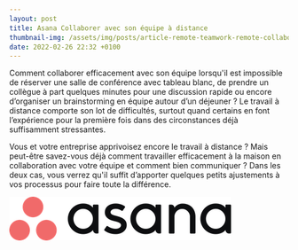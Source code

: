 ```yaml
---
layout: post
title: Asana Collaborer avec son équipe à distance
thumbnail-img: /assets/img/posts/article-remote-teamwork-remote-collaboration-2x.jpeg  
date: 2022-02-26 22:32 +0100
---
```

Comment collaborer efficacement avec son équipe lorsqu'il est impossible de réserver une salle de conférence avec tableau blanc, de prendre un collègue à part quelques minutes pour une discussion rapide ou encore d’organiser un brainstorming en équipe autour d’un déjeuner ? Le travail à distance comporte son lot de difficultés, surtout quand certains en font l’expérience pour la première fois dans des circonstances déjà suffisamment stressantes.

Vous et votre entreprise apprivoisez encore le travail à distance ? Mais peut-être savez-vous déjà comment travailler efficacement à la maison en collaboration avec votre équipe et comment bien communiquer ? Dans les deux cas, vous verrez qu'il suffit d’apporter quelques petits ajustements à vos processus pour faire toute la différence.





![test](/assets/img/posts/badge_asana-together.png)